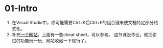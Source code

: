 # 01-Intro
1. 在Visual Studio中，你可能需要Ctrl+K后Ctrl+F的组合键来使文档特定部分格式化。
2. 补充[一个网站](https://hackingcpp.com/)，上面有一些cheat sheet，可以参考。
这节课没作业，就把讲过的功能玩一玩、网站收藏一下就行了。